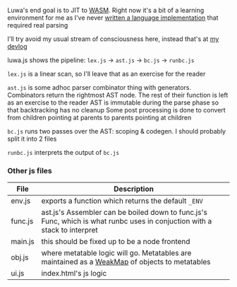 Luwa's end goal is to JIT to [WASM](https://webassembly.org). Right now it's a bit of a learning environment for me as I've never [written a language implementation](https://esolangs.org/wiki/User:Serprex) that required real parsing

I'll try avoid my usual stream of consciousness here, instead that's at [my devlog](https://patreon.com/serprex)

luwa.js shows the pipeline: `lex.js` -> `ast.js` -> `bc.js` -> `runbc.js`

`lex.js` is a linear scan, so I'll leave that as an exercise for the reader

`ast.js` is some adhoc parser combinator thing with generators. Combinators return the rightmost AST node. The rest of their function is left as an exercise to the reader
AST is immutable during the parse phase so that backtracking has no cleanup
Some post processing is done to convert from children pointing at parents to parents pointing at children

`bc.js` runs two passes over the AST: scoping & codegen. I should probably split it into 2 files

`runbc.js` interprets the output of `bc.js`

### Other js files
File | Description
--- | ---
env.js | exports a function which returns the default `_ENV`
func.js | ast.js's Assembler can be boiled down to func.js's Func, which is what runbc uses in conjuction with a stack to interpret
main.js | this should be fixed up to be a node frontend
obj.js | where metatable logic will go. Metatables are maintained as a [WeakMap](https://developer.mozilla.org/en/docs/Web/JavaScript/Reference/Global_Objects/WeakMap) of objects to metatables
ui.js | index.html's js logic
